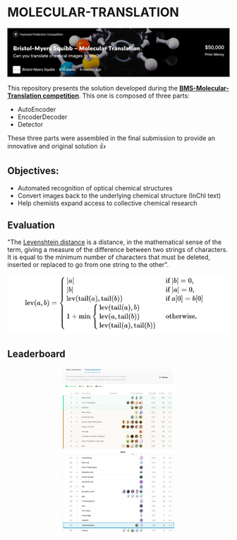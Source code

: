 # MOLECULAR-TRANSLATION

<p align="center">
  <img src="./img/bristol.png">
</p>

This repository presents the solution developed during the **[BMS-Molecular-Translation competition](https://www.kaggle.com/c/bms-molecular-translation)**.
This one is composed of three parts:
* AutoEncoder
* EncoderDecoder
* Detector

These three parts were assembled in the final submission to provide an innovative and original solution 👍

## Objectives:
* Automated recognition of optical chemical structures 
* Convert images back to the underlying chemical structure (InChI text) 
* Help chemists expand access to collective chemical research

## Evaluation

"The [Levenshtein distance](https://medium.com/@ethannam/understanding-the-levenshtein-distance-equation-for-beginners-c4285a5604f0) is a distance, in the mathematical sense of the term, giving a measure of the difference between two strings of characters. It is equal to the minimum number of characters that must be deleted, inserted or replaced to go from one string to the other".

<p align="center">
  <img src="./img/evaluation.png">
</p>

## Leaderboard

<p align="center">
  <img src="./img/Score.png" width=50% height=50%>
</p>
